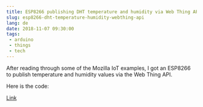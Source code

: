 ```yaml
---
title: ESP8266 publishing DHT temperature and humidity via Web Thing API
slug: esp8266-dht-temperature-humidity-webthing-api
lang: de
date: 2018-11-07 09:30:00
tags:
 - arduino
 - things
 - tech
---
```


After reading through some of the Mozilla IoT examples, I got an ESP8266 to publish temperature and humidity values via the Web Thing API.

Here is the code:

<script src="https://gist.github.com/marians/15440a219a72f95b31421e646dffc11f.js"></script>

[Link](https://gist.github.com/marians/15440a219a72f95b31421e646dffc11f)
